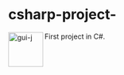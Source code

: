 # csharp-project-
First project in C#.
<img align="left" alt="gui-j" height="70" width="70" src="[https://cdn.jsdelivr.net/gh/devicons/devicon/icons/java/java-original-wordmark.svg](https://cdn.jsdelivr.net/gh/devicons/devicon/icons/csharp/csharp-original.svg)https://cdn.jsdelivr.net/gh/devicons/devicon/icons/csharp/csharp-original.svg"/>
          
